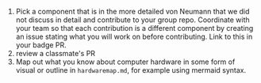 1. Pick a component that is in the more detailed von Neumann that we did not discuss in detail and contribute to your group repo. Coordinate with your team so that each contribution is a different component by creating an issue stating what you will work on before contributing. Link to this in your badge PR. 
2. review a classmate's PR
3. Map out what you know about computer hardware in some form of visual or outline in `hardwaremap.md`, for example using mermaid syntax. 
